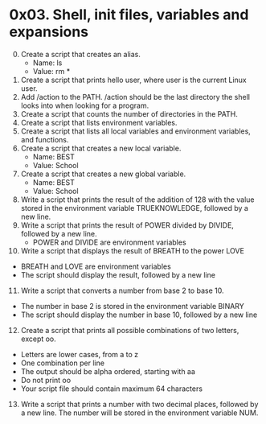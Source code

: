 # 0x03. Shell, init files, variables and expansions
0) Create a script that creates an alias.
   - Name: ls
   - Value: rm *
1) Create a script that prints hello user, where user is the current Linux user.
2) Add /action to the PATH. /action should be the last directory the shell looks into when looking for a program.
3) Create a script that counts the number of directories in the PATH.
4) Create a script that lists environment variables.
5) Create a script that lists all local variables and environment variables, and functions.
6) Create a script that creates a new local variable.
   - Name: BEST
   - Value: School
7) Create a script that creates a new global variable.
   - Name: BEST
   - Value: School
8) Write a script that prints the result of the addition of 128 with the value stored in the environment variable TRUEKNOWLEDGE, followed by a new line.
9) Write a script that prints the result of POWER divided by DIVIDE, followed by a new line.
   - POWER and DIVIDE are environment variables
10) Write a script that displays the result of BREATH to the power LOVE
   - BREATH and LOVE are environment variables
   - The script should display the result, followed by a new line
11) Write a script that converts a number from base 2 to base 10.
   - The number in base 2 is stored in the environment variable BINARY
   - The script should display the number in base 10, followed by a new line
12) Create a script that prints all possible combinations of two letters, except oo.
   - Letters are lower cases, from a to z
   - One combination per line
   - The output should be alpha ordered, starting with aa
   - Do not print oo
   - Your script file should contain maximum 64 characters
13) Write a script that prints a number with two decimal places, followed by a new line.
The number will be stored in the environment variable NUM.
